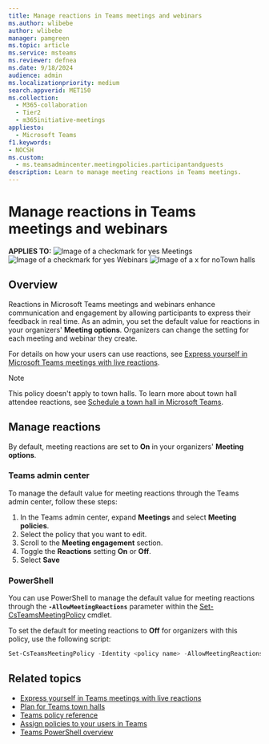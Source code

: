 ```yaml
--- 
title: Manage reactions in Teams meetings and webinars
ms.author: wlibebe
author: wlibebe
manager: pamgreen
ms.topic: article
ms.service: msteams
ms.reviewer: defnea
ms.date: 9/18/2024
audience: admin
ms.localizationpriority: medium
search.appverid: MET150
ms.collection: 
  - M365-collaboration
  - Tier2
  - m365initiative-meetings
appliesto: 
  - Microsoft Teams
f1.keywords:
- NOCSH
ms.custom: 
  - ms.teamsadmincenter.meetingpolicies.participantandguests
description: Learn to manage meeting reactions in Teams meetings.
---
```


# Manage reactions in Teams meetings and webinars

**APPLIES TO:** ![Image of a checkmark for yes](/office/media/icons/success-teams.png) Meetings ![Image of a checkmark for yes](/office/media/icons/success-teams.png) Webinars ![Image of a x for no](/office/media/icons/cancel-teams.png)Town halls

## Overview

Reactions in Microsoft Teams meetings and webinars enhance communication and engagement by allowing participants to express their feedback in real time. As an admin, you set the default value for reactions in your organizers' **Meeting options**. Organizers can change the setting for each meeting and webinar they create.

For details on how your users can use reactions, see [Express yourself in Microsoft Teams meetings with live reactions](https://support.microsoft.com/office/express-yourself-in-microsoft-teams-meetings-with-live-reactions-a8323a40-3d07-4129-934b-305370a36e21).

> [!NOTE]
> This policy doesn't apply to town halls. To learn more about town hall attendee reactions, see [Schedule a town hall in Microsoft Teams](https://support.microsoft.com/office/schedule-a-town-hall-in-microsoft-teams-d493b5cc-9f61-4dac-8027-d837dafb7a4c#bkmk_townhall_reactions).

## Manage reactions

By default, meeting reactions are set to **On** in your organizers' **Meeting options**.

### Teams admin center

To manage the default value for meeting reactions through the Teams admin center, follow these steps:

1. In the Teams admin center, expand **Meetings** and select **Meeting policies**.
1. Select the policy that you want to edit.
1. Scroll to the **Meeting engagement** section.
1. Toggle the **Reactions** setting **On** or **Off**.
1. Select **Save**

### PowerShell

You can use PowerShell to manage the default value for meeting reactions through the **`-AllowMeetingReactions`** parameter within the [Set-CsTeamsMeetingPolicy](/powershell/module/teams/set-csteamsmeetingpolicy) cmdlet.

To set the default for meeting reactions to **Off** for organizers with this policy, use the following script:

```powershell
Set-CsTeamsMeetingPolicy -Identity <policy name> -AllowMeetingReactions Disabled
```

## Related topics

- [Express yourself in Teams meetings with live reactions](https://support.microsoft.com/office/a8323a40-3d07-4129-934b-305370a36e21)
- [Plan for Teams town halls](plan-town-halls.md)
- [Teams policy reference](settings-policies-reference.md)
- [Assign policies to your users in Teams](policy-assignment-overview.md)
- [Teams PowerShell overview](teams-powershell-overview.md)
